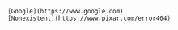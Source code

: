
        [Google](https://www.google.com)
        [Nonexistent](https://www.pixar.com/error404)
      